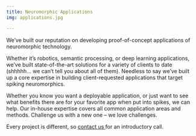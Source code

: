 ```yaml
---
title: Neuromorphic Applications
img: applications.jpg

---
```


We’ve built our reputation on developing proof-of-concept applications of neuromorphic technology.

Whether it’s robotics, semantic processing, or deep learning applications, we’ve built state-of-the-art solutions for a variety of clients to date (shhhhh… we can’t tell you about all of them). Needless to say we’ve built up a core expertise in building client-requested applications that target spiking neuromorphics.

Whether you know you want a deployable application, or just want to see what benefits there are for your favorite app when put into spikes, we can help. Our in-house expertise covers all common application areas and methods. Challenge us with a new one – we love challenges.

Every project is different, so <a href="{{ site.baseurl }} {% link contact.html %}"> contact us </a> for an introductory call. 

